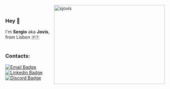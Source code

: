 <br>
<img align="right" width="350" height="250" src="https://github-readme-stats.vercel.app/api/top-langs?username=sjovis&show_icons=true&theme=dark&locale=en&layout=compact" alt="sjovis" />
<br>

### Hey 👋
I'm **Sergio** aka **Jovis**, from Lisbon :portugal: <br>
<br>

### Contacts:

[![Email Badge](https://img.shields.io/badge/Gmail-D14836?style=for-the-badge&logo=gmail&logoColor=white&link=mailto:jovis.sergio@gmail.com)](mailto:jovis.sergio@gmail.com)[![Linkedin Badge](https://img.shields.io/badge/LinkedIn-0077B5?style=for-the-badge&logo=linkedin&logoColor=white&link=https://www.linkedin.com/in/sjovis/)](https://www.linkedin.com/in/sjovis/)[![Discord Badge](https://img.shields.io/badge/Discord-7289DA?style=for-the-badge&logo=discord&logoColor=white)](https://discord.gg/0473)
